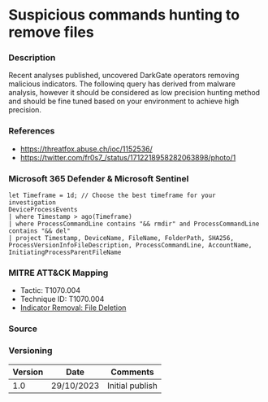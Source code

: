 # Suspicious commands hunting to remove files

### Description

Recent analyses published, uncovered DarkGate operators removing malicious indicators. The followinq query has derived from malware analysis, however it should be considered as low precision hunting method and should be fine tuned based on your environment to achieve high precision. 

### References
- https://threatfox.abuse.ch/ioc/1152536/
- https://twitter.com/fr0s7_/status/1712218958282063898/photo/1

### Microsoft 365 Defender & Microsoft Sentinel
```
let Timeframe = 1d; // Choose the best timeframe for your investigation
DeviceProcessEvents
| where Timestamp > ago(Timeframe)
| where ProcessCommandLine contains "&& rmdir" and ProcessCommandLine contains "&& del"
| project Timestamp, DeviceName, FileName, FolderPath, SHA256, ProcessVersionInfoFileDescription, ProcessCommandLine, AccountName, InitiatingProcessParentFileName
```

### MITRE ATT&CK Mapping
- Tactic: T1070.004
- Technique ID: T1070.004
- [Indicator Removal: File Deletion](https://attack.mitre.org/techniques/T1070/004/)

### Source

### Versioning
| Version       | Date          | Comments                          |
| ------------- |---------------| ----------------------------------|
| 1.0           | 29/10/2023    | Initial publish                   |
